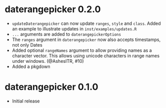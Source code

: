 # daterangepicker 0.2.0

* `updateDaterangepicker` can now update `ranges`, `style` and `class`. Added an 
example to illustrate updates in `inst/examples/updates.R`
* `...` arguments are added to `daterangepickerOptions`
* The `ranges` argument in `daterangepicker` now also accepts timestamps, not only Dates
* Added optional `rangeNames` argument to allow providing names as a character vector. 
  This allows using unicode characters in range names under windows. (@AshesITR, #10)
* Added a pkgdown

# daterangepicker 0.1.0
* Initial release
